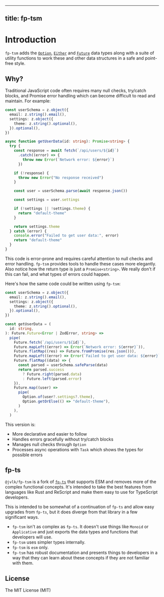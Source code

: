 
---
title: fp-tsm
---
# Introduction

`fp-tsm` adds the [`Option`](data-types/option), [`Either`](data-types/either)
and [`Future`](/data-types/future) data types along with a suite of utility
functions to work these and other data structures in a safe and point-free
style.

## Why?

Traditional JavaScript code often requires many null checks, try/catch blocks,
and Promise error handling which can become difficult to read and maintain. For
example:

```typescript
const userSchema = z.object({
  email: z.string().email(),
  settings: z.object({
    theme: z.string().optional(),
  }).optional(),
})

async function getUserData(id: string): Promise<string> {
  try {
    const response = await fetch(`/api/users/${id}`)
      .catch((error) => {
        throw new Error(`Network error: ${error}`)
      })

    if (!response) {
      throw new Error("No response received")
    }

    const user = userSchema.parse(await response.json())

    const settings = user.settings

    if (!settings || !settings.theme) {
      return "default-theme"
    }

    return settings.theme
  } catch (error) {
    console.error("Failed to get user data:", error)
    return "default-theme"
  }
}
```

This code is error-prone and requires careful attention to null checks and error
handling. `fp-tsm` provides tools to handle these cases more elegantly. Also
notice how the return type is just a `Promise<string>`. We really don't if this
can fail, and what types of errors could happen.

Here's how the same code could be written using `fp-tsm`:

```typescript
const userSchema = z.object({
  email: z.string().email(),
  settings: z.object({
    theme: z.string().optional(),
  }).optional(),
})

const getUserData = (
  id: string,
): Future.Future<Error | ZodError, string> =>
  pipe(
    Future.fetch(`/api/users/${id}`),
    Future.mapLeft((error) => Error(`Network error: ${error}`)),
    Future.flatMap((res) => Future.fromPromise(res.json())),
    Future.mapLeft((error) => Error(`Failed to get user data: ${error}`)),
    Future.flatMap((data) => {
      const parsed = userSchema.safeParse(data)
      return parsed.success
        ? Future.right(parsed.data)
        : Future.left(parsed.error)
    }),
    Future.map((user) =>
      pipe(
        Option.of(user?.settings?.theme),
        Option.getOrElse(() => "default-theme"),
      )
    ),
  )
```

This version is:

- More declarative and easier to follow
- Handles errors gracefully without try/catch blocks
- Manages null checks through `Option`
- Processes async operations with `Task` which shows the types for possible
  errors

## fp-ts

`@jvlk/fp-tsm` is a fork of [`fp-ts`](https://gcanti.github.io/fp-ts/) that
supports ESM and removes more of the complex functional concepts. It's intended
to take the best features from languages like Rust and ReScript and make them
easy to use for TypeScript developers.

This is intended to be somewhat of a continuation of `fp-ts` and allow easy
upgrades from `fp-ts`, but it does diverge from that library in a few
significant ways.

- `fp-tsm` isn't as complex as `fp-ts`. It doesn't use things like `Monoid` or
  `Applicative` and just exports the data types and functions that developers
  will use.
- `fp-tsm` uses simpler types internally.
- `fp-tsm` is `esm` only.
- `fp-tsm` has robust documentation and presents things to developers in a way
  that they can learn about these concepts if they are not familiar with them.

## License

The MIT License (MIT)
